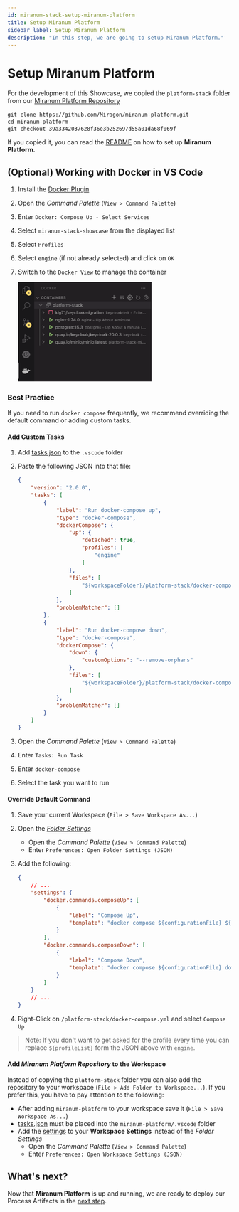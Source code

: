 ```yaml
---
id: miranum-stack-setup-miranum-platform
title: Setup Miranum Platform
sidebar_label: Setup Miranum Platform
description: "In this step, we are going to setup Miranum Platform."
---
```


# Setup **Miranum Platform**

For the development of this Showcase, we copied the `platform-stack` folder from our [Miranum Platform Repository](https://github.com/Miragon/miranum-platform)

```shell
git clone https://github.com/Miragon/miranum-platform.git
cd miranum-platform
git checkout 39a3342037628f36e3b252697d55a01da68f069f
```

If you copied it, you can read the [README](https://github.com/Miragon/miranum-consulting/blob/f64927d6a36e89869d6e9547987d6c11c063a703/miranum-stack-showcase/platform-stack/README.md)
on how to set up **Miranum Platform**.

## **(Optional)** Working with Docker in VS Code

1. Install the [Docker Plugin](https://marketplace.visualstudio.com/items?itemName=ms-azuretools.vscode-docker)
2. Open the *Command Palette* (`View > Command Palette`)
3. Enter `Docker: Compose Up - Select Services`
4. Select `miranum-stack-showcase` from the displayed list
5. Select `Profiles`
6. Select `engine` (if not already selected) and click on `OK`
7. Switch to the `Docker View` to manage the container

    <img src="../static/img/miranumStack_docker-view-icon.png" alt="docker-view-icon" width="300">

### Best Practice

If you need to run `docker compose` frequently, we recommend overriding the default command or adding custom tasks.

#### Add Custom Tasks

1. Add [tasks.json](https://github.com/Miragon/miranum-consulting/blob/f64927d6a36e89869d6e9547987d6c11c063a703/miranum-stack-showcase/.vscode/tasks.json)
to the `.vscode` folder
2. Paste the following JSON into that file:

    ```json
    {
        "version": "2.0.0",
        "tasks": [
            {
                "label": "Run docker-compose up",
                "type": "docker-compose",
                "dockerCompose": {
                    "up": {
                        "detached": true,
                        "profiles": [
                            "engine"
                        ]
                    },
                    "files": [
                        "${workspaceFolder}/platform-stack/docker-compose.yml"
                    ]
                },
                "problemMatcher": []
            },
            {
                "label": "Run docker-compose down",
                "type": "docker-compose",
                "dockerCompose": {
                    "down": {
                        "customOptions": "--remove-orphans"
                    },
                    "files": [
                        "${workspaceFolder}/platform-stack/docker-compose.yml"
                    ]
                },
                "problemMatcher": []
            }
        ]
    }
    ```

3. Open the *Command Palette* (`View > Command Palette`)
4. Enter `Tasks: Run Task`
5. Enter `docker-compose`
6. Select the task you want to run

#### Override Default Command

1. Save your current Workspace (`File > Save Workspace As...`)
2. Open the [*Folder Settings*](https://github.com/Miragon/miranum-consulting/blob/f64927d6a36e89869d6e9547987d6c11c063a703/miranum-stack-showcase/.vscode/settings.json)
    * Open the *Command Palette* (`View > Command Palette`)
    * Enter `Preferences: Open Folder Settings (JSON)`
3. Add the following:

    ```json
    {
        // ...
        "settings": {
            "docker.commands.composeUp": [
                {
                    "label": "Compose Up",
                    "template": "docker compose ${configurationFile} ${profileList} up ${detached}"
                }
            ],
            "docker.commands.composeDown": [
                {
                    "label": "Compose Down",
                    "template": "docker compose ${configurationFile} down --remove-orphans"
                }
            ]
        }
        // ...
    }
    ```

4. Right-Click on `/platform-stack/docker-compose.yml` and select `Compose Up`

> Note: If you don't want to get asked for the profile every time you can replace `${profileList}` form the JSON above
> with `engine`.

#### Add *Miranum Platform Repository* to the Workspace

Instead of copying the `platform-stack` folder you can also add the repository to your workspace
(`File > Add Folder to Workspace...`).
If you prefer this, you have to pay attention to the following:

* After adding `miranum-platform` to your workspace save it (`File > Save Workspace As...`)
* [tasks.json](#add-custom-tasks) must be placed into the `miranum-platform/.vscode` folder
* Add the [settings](#override-default-command) to your **Workspace Settings** instead of the *Folder Settings*
  * Open the *Command Palette* (`View > Command Palette`)
  * Enter `Preferences: Open Workspace Settings (JSON)`

## What's next?

Now that **Miranum Platform** is up and running,
we are ready to deploy our Process Artifacts in the [next step](./deploy-artifacts.md).
